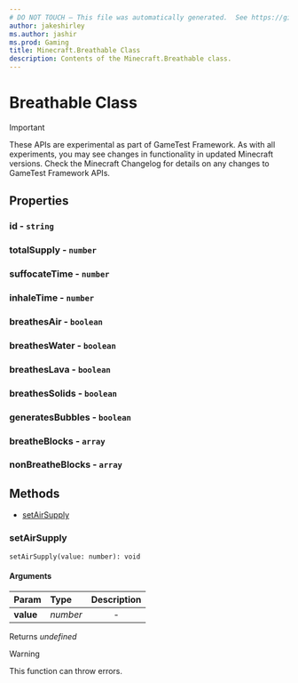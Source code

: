 ```yaml
---
# DO NOT TOUCH — This file was automatically generated.  See https://github.com/Mojang/MinecraftScriptingApiDocsGenerator to modify descriptions, examples, etc.
author: jakeshirley
ms.author: jashir
ms.prod: Gaming
title: Minecraft.Breathable Class
description: Contents of the Minecraft.Breathable class.
---
```

# Breathable Class
>[!IMPORTANT]
>These APIs are experimental as part of GameTest Framework. As with all experiments, you may see changes in functionality in updated Minecraft versions. Check the Minecraft Changelog for details on any changes to GameTest Framework APIs.
## Properties
### **id** - `string`



### **totalSupply** - `number`



### **suffocateTime** - `number`



### **inhaleTime** - `number`



### **breathesAir** - `boolean`



### **breathesWater** - `boolean`



### **breathesLava** - `boolean`



### **breathesSolids** - `boolean`



### **generatesBubbles** - `boolean`



### **breatheBlocks** - `array`



### **nonBreatheBlocks** - `array`




## Methods
- [setAirSupply](#setairsupply)
  
### **setAirSupply**
`
setAirSupply(value: number): void
`

#### Arguments
| Param | Type | Description |
| :--- | :--- | :---: |
| **value** | *number* | - |

Returns *undefined*

> [!WARNING]
> This function can throw errors.

